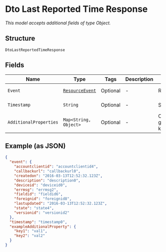 
# Dto Last Reported Time Response

*This model accepts additional fields of type Object.*

## Structure

`DtoLastReportedTimeResponse`

## Fields

| Name | Type | Tags | Description | Getter | Setter |
|  --- | --- | --- | --- | --- | --- |
| `Event` | [`ResourceEvent`](../../doc/models/resource-event.md) | Optional | - | ResourceEvent getEvent() | setEvent(ResourceEvent event) |
| `Timestamp` | `String` | Optional | - | String getTimestamp() | setTimestamp(String timestamp) |
| `AdditionalProperties` | `Map<String, Object>` | Optional | - | Object getAdditionalProperty(String key) | additionalProperty(String key, Object value) |

## Example (as JSON)

```json
{
  "event": {
    "accountclientid": "accountclientid4",
    "callbackurl": "callbackurl0",
    "createdon": "2016-03-13T12:52:32.123Z",
    "description": "description0",
    "deviceid": "deviceid0",
    "errmsg": "errmsg2",
    "fieldid": "fieldid6",
    "foreignid": "foreignid8",
    "lastupdated": "2016-03-13T12:52:32.123Z",
    "state": "state4",
    "versionid": "versionid2"
  },
  "timestamp": "timestamp0",
  "exampleAdditionalProperty": {
    "key1": "val1",
    "key2": "val2"
  }
}
```

